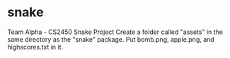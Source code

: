 # snake
Team Alpha - CS2450 Snake Project
Create a folder called "assets" in the same directory as the "snake" package. Put bomb.png, apple.png, and highscores.txt in it. 
